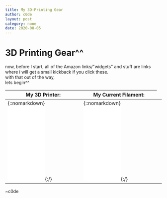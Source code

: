 ```yaml
---
title: My 3D-Printing Gear
author: c0de
layout: post
category: none
date: 2020-08-05
---
```

# 3D Printing Gear^^
now, before I start, all of the Amazon links/"widgets" and stuff are links where i will get a small kickback if you click these.  
with that out of the way,  
lets begin^^  
  
| My 3D Printer: | My Current Filament: |
| -------------- | -------------------- |
| {::nomarkdown}<iframe style="width:120px;height:240px;" marginwidth="0" marginheight="0" scrolling="no" frameborder="0" src="//ws-eu.amazon-adsystem.com/widgets/q?ServiceVersion=20070822&OneJS=1&Operation=GetAdHtml&MarketPlace=DE&source=ac&ref=tf_til&ad_type=product_link&tracking_id=c0de00-21&marketplace=amazon&region=DE&placement=B07PMH3RNC&asins=B07PMH3RNC&linkId=f67bed5abd7592720ed017ed92280531&show_border=true&link_opens_in_new_window=true&price_color=333333&title_color=0066c0&bg_color=ffffff">
    </iframe>{:/} | {::nomarkdown}<iframe style="width:120px;height:240px;" marginwidth="0" marginheight="0" scrolling="no" frameborder="0" src="//ws-eu.amazon-adsystem.com/widgets/q?ServiceVersion=20070822&OneJS=1&Operation=GetAdHtml&MarketPlace=DE&source=ac&ref=tf_til&ad_type=product_link&tracking_id=c0de00-21&marketplace=amazon&region=DE&placement=B071DM81ZK&asins=B071DM81ZK&linkId=acfd9324ffc2a4ed7babbfec3cb6d447&show_border=true&link_opens_in_new_window=true&price_color=333333&title_color=0066c0&bg_color=ffffff">
    </iframe>{:/} |

  
~c0de
